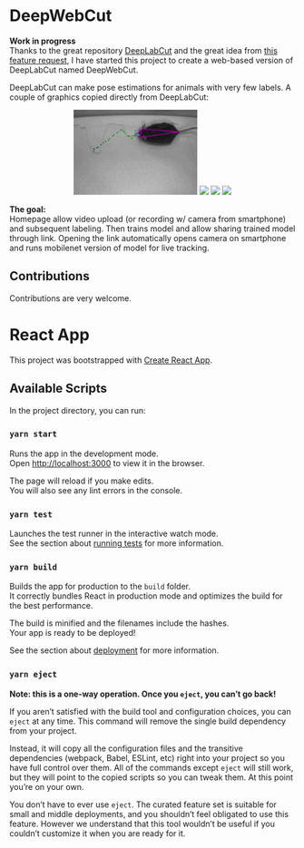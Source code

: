 # DeepWebCut
**Work in progress**  
Thanks to the great repository
[DeepLabCut](https://github.com/DeepLabCut/DeepLabCut) and the great idea from
[this feature request](https://github.com/DeepLabCut/DeepLabCut/issues/1129), I
have started this project to create a web-based version of DeepLabCut named
DeepWebCut. 


DeepLabCut can make pose estimations for animals with very few labels.
A couple of graphics copied directly from DeepLabCut:

<p align="center">
	<img src="graphics/mouse.gif" height="150px"/>
	<img src="graphics/mice.gif" height="150px"/>
	<img src="graphics/fly.gif" height="150px"/>
	<img src="graphics/monkey.gif" height="150px"/>
</p>

**The goal:**  
Homepage allow video upload (or recording w/ camera from smartphone) and
subsequent labeling. Then trains model and allow sharing trained model through
link. Opening the link automatically opens camera on smartphone and runs
mobilenet version of model for live tracking.

## Contributions
Contributions are very welcome.


# React App
This project was bootstrapped with [Create React App](https://github.com/facebook/create-react-app).

## Available Scripts
In the project directory, you can run:
### `yarn start`

Runs the app in the development mode.\
Open [http://localhost:3000](http://localhost:3000) to view it in the browser.

The page will reload if you make edits.\
You will also see any lint errors in the console.

### `yarn test`
Launches the test runner in the interactive watch mode.\
See the section about [running tests](https://facebook.github.io/create-react-app/docs/running-tests) for more information.

### `yarn build`
Builds the app for production to the `build` folder.\
It correctly bundles React in production mode and optimizes the build for the best performance.

The build is minified and the filenames include the hashes.\
Your app is ready to be deployed!

See the section about [deployment](https://facebook.github.io/create-react-app/docs/deployment) for more information.

### `yarn eject`

**Note: this is a one-way operation. Once you `eject`, you can’t go back!**

If you aren’t satisfied with the build tool and configuration choices, you can `eject` at any time. This command will remove the single build dependency from your project.

Instead, it will copy all the configuration files and the transitive dependencies (webpack, Babel, ESLint, etc) right into your project so you have full control over them. All of the commands except `eject` will still work, but they will point to the copied scripts so you can tweak them. At this point you’re on your own.

You don’t have to ever use `eject`. The curated feature set is suitable for small and middle deployments, and you shouldn’t feel obligated to use this feature. However we understand that this tool wouldn’t be useful if you couldn’t customize it when you are ready for it.

